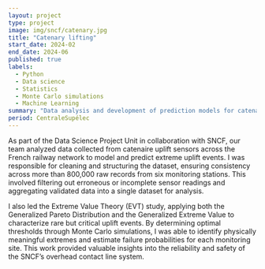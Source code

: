 ```yaml
---
layout: project
type: project
image: img/sncf/catenary.jpg
title: "Catenary lifting"
start_date: 2024-02
end_date: 2024-06
published: true
labels:
  - Python
  - Data science
  - Statistics
  - Monte Carlo simulations
  - Machine Learning
summary: "Data analysis and development of prediction models for catenary litfing"
period: CentraleSupélec
---
```



<div class="container py-3">
<p>
As part of the Data Science Project Unit in collaboration with SNCF, our team analyzed data collected from catenaire uplift sensors across the French railway network to model and predict extreme uplift events. I was responsible for cleaning and structuring the dataset, ensuring consistency across more than 800,000 raw records from six monitoring stations. This involved filtering out erroneous or incomplete sensor readings and aggregating validated data into a single dataset for analysis.
</p>

<p>
I also led the Extreme Value Theory (EVT) study, applying both the Generalized Pareto Distribution and the Generalized Extreme Value to characterize rare but critical uplift events. By determining optimal thresholds through Monte Carlo simulations, I was able to identify physically meaningful extremes and estimate failure probabilities for each monitoring site. This work provided valuable insights into the reliability and safety of the SNCF’s overhead contact line system.
</p>


</div>
